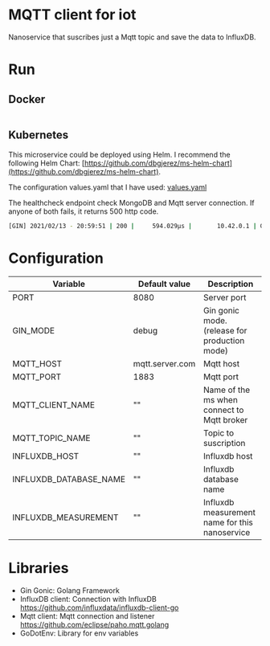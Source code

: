 # MQTT client for iot
Nanoservice that suscribes just a Mqtt topic and save the data to InfluxDB. 

# Run
## Docker
```bash
```
## Kubernetes
This microservice could be deployed using Helm. I recommend the following Helm Chart: [https://github.com/dbgjerez/ms-helm-chart](https://github.com/dbgjerez/ms-helm-chart).

The configuration values.yaml that I have used: [values.yaml](https://github.com/dbgjerez/iot-k8s-stack/blob/master/mqtt-plants-suscriber/values.yaml)

The healthcheck endpoint check MongoDB and Mqtt server connection. If anyone of both fails, it returns 500 http code.
```bash
[GIN] 2021/02/13 - 20:59:51 | 200 |     594.029µs |       10.42.0.1 | GET      "/api/v1/health"
```

# Configuration
| Variable | Default value | Description |
| ------ | ------ | ------ |
| PORT | 8080 | Server port |
| GIN_MODE | debug | Gin gonic mode. (release for production mode) |
| MQTT_HOST | mqtt.server.com | Mqtt host |
| MQTT_PORT | 1883 | Mqtt port |
| MQTT_CLIENT_NAME | "" | Name of the ms when connect to Mqtt broker |
| MQTT_TOPIC_NAME | "" | Topic to suscription |
| INFLUXDB_HOST | "" | Influxdb host |
| INFLUXDB_DATABASE_NAME | "" | Influxdb database name |
| INFLUXDB_MEASUREMENT | "" | Influxdb measurement name for this nanoservice |

# Libraries
* Gin Gonic: Golang Framework
* InfluxDB client: Connection with InfluxDB https://github.com/influxdata/influxdb-client-go
* Mqtt client: Mqtt connection and listener https://github.com/eclipse/paho.mqtt.golang
* GoDotEnv: Library for env variables
